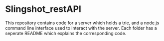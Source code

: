 # Slingshot_restAPI
This repository contains code for a server which holds a trie, and a node.js command line interface used to interact with the server. 
Each folder has a seperate README which explains the corresponding code.
